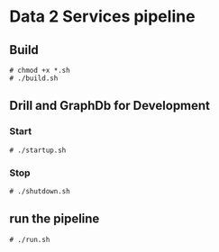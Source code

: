 # Data 2 Services pipeline

## Build
```
# chmod +x *.sh
# ./build.sh
```

## Drill and GraphDb for Development
### Start
```
# ./startup.sh
```
### Stop
```
# ./shutdown.sh
```

## run the pipeline
```
# ./run.sh
```
